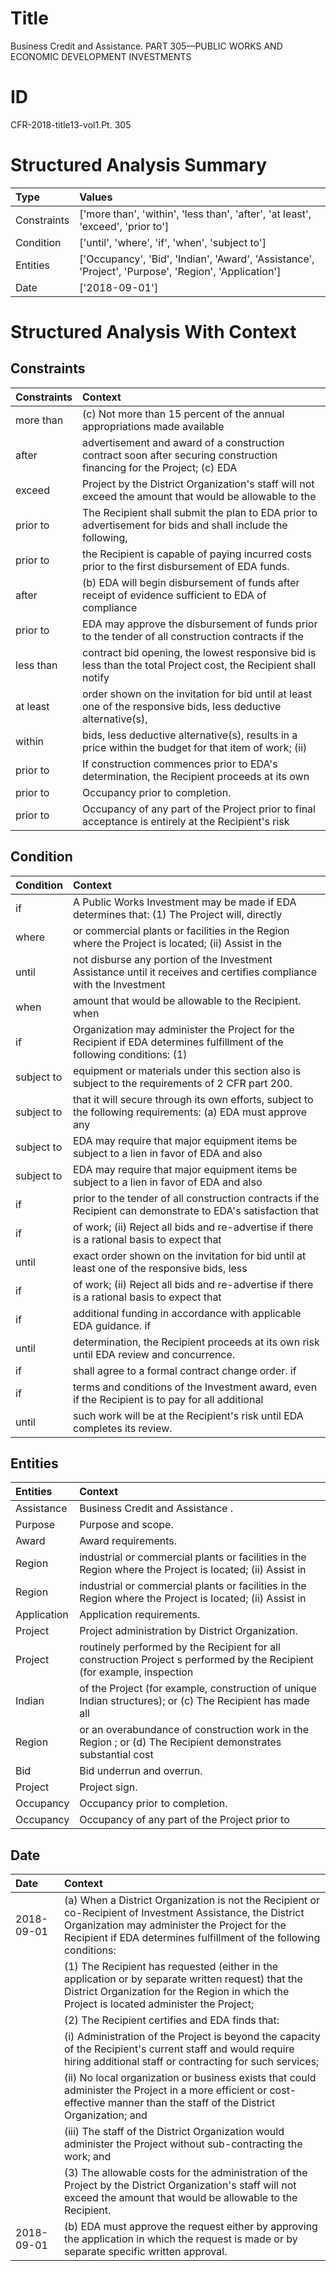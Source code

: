 # Title

 Business Credit and Assistance. PART 305—PUBLIC WORKS AND ECONOMIC DEVELOPMENT INVESTMENTS


# ID

 CFR-2018-title13-vol1.Pt. 305


# Structured Analysis Summary

| Type        | Values                                                                                               |
|:------------|:-----------------------------------------------------------------------------------------------------|
| Constraints | ['more than', 'within', 'less than', 'after', 'at least', 'exceed', 'prior to']                      |
| Condition   | ['until', 'where', 'if', 'when', 'subject to']                                                       |
| Entities    | ['Occupancy', 'Bid', 'Indian', 'Award', 'Assistance', 'Project', 'Purpose', 'Region', 'Application'] |
| Date        | ['2018-09-01']                                                                                       |


# Structured Analysis With Context

 


## Constraints

| Constraints   | Context                                                                                                                |
|:--------------|:-----------------------------------------------------------------------------------------------------------------------|
| more than     | (c) Not  more than 15 percent of the annual appropriations made available                                              |
| after         | advertisement and award of a construction contract soon after securing construction financing for the Project; (c) EDA |
| exceed        | Project by the District Organization's staff will not exceed the amount that would be allowable to the                 |
| prior to      | The Recipient shall submit the plan to EDA  prior to advertisement for bids and shall include the following,           |
| prior to      | the Recipient is capable of paying incurred costs prior to  the first disbursement of EDA funds.                       |
| after         | (b) EDA will begin disbursement of funds  after receipt of evidence sufficient to EDA of compliance                    |
| prior to      | EDA may approve the disbursement of funds  prior to the tender of all construction contracts if the                    |
| less than     | contract bid opening, the lowest responsive bid is less than the total Project cost, the Recipient shall notify        |
| at least      | order shown on the invitation for bid until at least one of the responsive bids, less deductive alternative(s),        |
| within        | bids, less deductive alternative(s), results in a price within the budget for that item of work; (ii)                  |
| prior to      | If construction commences  prior to EDA's determination, the Recipient proceeds at its own                             |
| prior to      | Occupancy  prior to  completion.                                                                                       |
| prior to      | Occupancy of any part of the Project  prior to final acceptance is entirely at the Recipient's risk                    |


## Condition

| Condition   | Context                                                                                                                  |
|:------------|:-------------------------------------------------------------------------------------------------------------------------|
| if          | A Public Works Investment may be made  if EDA determines that: (1) The Project will, directly                            |
| where       | or commercial plants or facilities in the Region where the Project is located; (ii) Assist in the                        |
| until       | not disburse any portion of the Investment Assistance until it receives and certifies compliance with the Investment     |
| when        | amount that would be allowable to the Recipient. when                                                                    |
| if          | Organization may administer the Project for the Recipient if EDA determines fulfillment of the following conditions: (1) |
| subject to  | equipment or materials under this section also is subject to  the requirements of 2 CFR part 200.                        |
| subject to  | that it will secure through its own efforts, subject to the following requirements: (a) EDA must approve any             |
| subject to  | EDA may require that major equipment items be  subject to a lien in favor of EDA and also                                |
| subject to  | EDA may require that major equipment items be  subject to a lien in favor of EDA and also                                |
| if          | prior to the tender of all construction contracts if the Recipient can demonstrate to EDA's satisfaction that            |
| if          | of work; (ii) Reject all bids and re-advertise if there is a rational basis to expect that                               |
| until       | exact order shown on the invitation for bid until at least one of the responsive bids, less                              |
| if          | of work; (ii) Reject all bids and re-advertise if there is a rational basis to expect that                               |
| if          | additional funding in accordance with applicable EDA guidance. if                                                        |
| until       | determination, the Recipient proceeds at its own risk until  EDA review and concurrence.                                 |
| if          | shall agree to a formal contract change order. if                                                                        |
| if          | terms and conditions of the Investment award, even if the Recipient is to pay for all additional                         |
| until       | such work will be at the Recipient's risk until  EDA completes its review.                                               |


## Entities

| Entities    | Context                                                                                                                 |
|:------------|:------------------------------------------------------------------------------------------------------------------------|
| Assistance  | Business Credit and  Assistance .                                                                                       |
| Purpose     | Purpose  and scope.                                                                                                     |
| Award       | Award  requirements.                                                                                                    |
| Region      | industrial or commercial plants or facilities in the Region where the Project is located; (ii) Assist in                |
| Region      | industrial or commercial plants or facilities in the Region where the Project is located; (ii) Assist in                |
| Application | Application  requirements.                                                                                              |
| Project     | Project  administration by District Organization.                                                                       |
| Project     | routinely performed by the Recipient for all construction Project s performed by the Recipient (for example, inspection |
| Indian      | of the Project (for example, construction of unique Indian structures); or (c) The Recipient has made all               |
| Region      | or an overabundance of construction work in the Region ; or (d) The Recipient demonstrates substantial cost             |
| Bid         | Bid  underrun and overrun.                                                                                              |
| Project     | Project  sign.                                                                                                          |
| Occupancy   | Occupancy  prior to completion.                                                                                         |
| Occupancy   | Occupancy of any part of the Project prior to                                                                           |


## Date

| Date       | Context                                                                                                                                                                                                                           |
|:-----------|:----------------------------------------------------------------------------------------------------------------------------------------------------------------------------------------------------------------------------------|
| 2018-09-01 | (a) When a District Organization is not the Recipient or co-Recipient of Investment Assistance, the District Organization may administer the Project for the Recipient if EDA determines fulfillment of the following conditions: |
|            |             (1) The Recipient has requested (either in the application or by separate written request) that the District Organization for the Region in which the Project is located administer the Project;                      |
|            |             (2) The Recipient certifies and EDA finds that:                                                                                                                                                                       |
|            |             (i) Administration of the Project is beyond the capacity of the Recipient's current staff and would require hiring additional staff or contracting for such services;                                                 |
|            |             (ii) No local organization or business exists that could administer the Project in a more efficient or cost-effective manner than the staff of the District Organization; and                                         |
|            |             (iii) The staff of the District Organization would administer the Project without sub-contracting the work; and                                                                                                       |
|            |             (3) The allowable costs for the administration of the Project by the District Organization's staff will not exceed the amount that would be allowable to the Recipient.                                               |
| 2018-09-01 | (b) EDA must approve the request either by approving the application in which the request is made or by separate specific written approval.                                                                                       |


